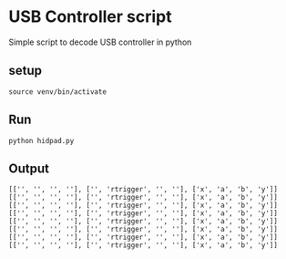 # USB Controller script

Simple script to decode USB controller in python

## setup
`source venv/bin/activate`

## Run
`python hidpad.py`

## Output
```
[['', '', '', ''], ['', 'rtrigger', '', ''], ['x', 'a', 'b', 'y']]
[['', '', '', ''], ['', 'rtrigger', '', ''], ['x', 'a', 'b', 'y']]
[['', '', '', ''], ['', 'rtrigger', '', ''], ['x', 'a', 'b', 'y']]
[['', '', '', ''], ['', 'rtrigger', '', ''], ['x', 'a', 'b', 'y']]
[['', '', '', ''], ['', 'rtrigger', '', ''], ['x', 'a', 'b', 'y']]
[['', '', '', ''], ['', 'rtrigger', '', ''], ['x', 'a', 'b', 'y']]
[['', '', '', ''], ['', 'rtrigger', '', ''], ['x', 'a', 'b', 'y']]
[['', '', '', ''], ['', 'rtrigger', '', ''], ['x', 'a', 'b', 'y']]
```

